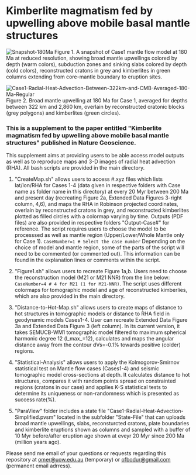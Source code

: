 # Kimberlite magmatism fed by upwelling above mobile basal mantle structures


![Snapshot-180Ma](https://user-images.githubusercontent.com/10364530/228105477-f059e80d-89d5-4dc3-b978-b3845c862098.png)
Figure 1. A snapshot of Case1 mantle flow model at 180 Ma at reduced resolution, showing broad mantle upwellings colored by depth (warm colors), subduction zones and sinking slabs colored by depth (cold colors), reconstructed cratons in grey and kimberlites in green columns extending from core-mantle boundary to eruption sites.


![Case1-Radial-Heat-Advection-Between-322km-and-CMB-Averaged-180-Ma-Regular](https://user-images.githubusercontent.com/10364530/227427540-a05fb899-b3b5-4df8-925d-ebf5fe7a36f3.png)
Figure 2. Broad mantle upwelling at 180 Ma for Case 1, averaged for depths between 322 km and 2,860 km, overlain by reconstructed cratonic blocks (grey polygons) and kimberlites (green circles).

### This is a supplement to the paper entitled "Kimberlite magmatism fed by upwelling above mobile basal mantle structures" published in Nature Geoscience.
 
This supplement aims at providing users to be able access model outputs as well as to reproduce maps and 3-D images of radial heat advection (RHA). All bash scripts are provided in the main directory.

1. "CreateMap.sh" allows users to access #.xyz files which lists lat/lon/RHA for Cases 1-4 (data given in respective folders with Case name as folder name in this directory) at every 20 Myr between 200 Ma and present day (recreating Figure 2a, Extended Data Figures 3-right column, 4,6), and maps the RHA in Robinson projected coordinates, overlain by reconstructed cratons in grey, and reconstructed kimberlites plotted as filled circles with a colormap varying by time. Outputs (PDF files) are also provided in respective folders "Output-Case#" for reference. The script requires users to choose the model to be processsed as well as mantle region (Upper/Lower/Whole Mantle only for Case 1). ``` CaseNumber=1 # Select the case number ``` 
    Depending on the choice of model and mantle region, some of the parts of the script will need to be commented (or commented out). This information can be found in the explanation lines or comments within the script.

2. "Figure1.sh" allows users to recreate Figure 1a,b. Users need to choose the reconstruction model (M21 or M21 NNR) from the line below: ``` CaseNumber=4 # 4 for M21 (1 for M21-NNR) ```. The script uses different colormaps for tomographic model and age of reconstructed kimberlies, which are also provided in the main directory.

3. "Distance-to-Hot-Map.sh" allows users to create maps of distance to hot structures in tomographic models or distance to RHA field in geodynamic models Cases1-4. User can recreate Extended Data Figure 3a and Extended Data Figure 3 (left column). In its current version, it takes SEMUCB-WM1 tomographic model filtered to maximum spherical harmonic degree 12 (l_max_=12), calculates and maps the angular distance away from the contour dVs=-0.1% towards positive (colder) regions. 

4. "Statistical-Analysis" allows users to apply the Kolmogorov-Smirnov statistical test on Mantle flow cases (Cases1-4) and seismic tomographic model cross-sections at depth. It calculates distance to hot structures, compares it with random points spread on constrainted regions (cratons in our case) and applies K-S statistical tests to determine its uniqueness or non-randomness which is presented as success rate(%).

5. "ParaView" folder includes a state file "Case1-Radial-Heat-Advection-Simplified.pvsm" located in the subfolder "State-File" that can uploads broad mantle upwellings, slabs, reconsturcted cratons, plate boundaries and kimberlite eruptions shown as columns and sampled with a buffer of 10 Myr before/after eruption age shown at eveyr 20 Myr since 200 Ma (million years ago).

Please send me email of your questions or requests regarding this repository at omer@uow.edu.au (temporary) or ofbodur@gmail.com (permanent email adrress). 
